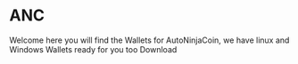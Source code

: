 # ANC

Welcome here you will find the Wallets for AutoNinjaCoin, we have linux and Windows Wallets ready for you too Download
